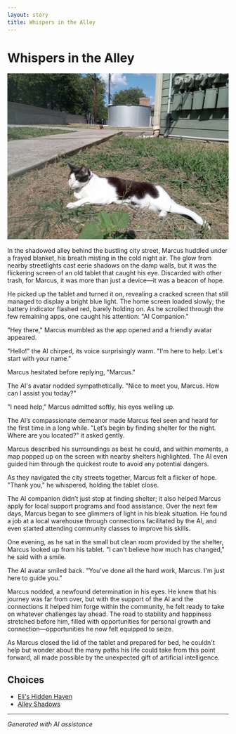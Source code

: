 ```yaml
---
layout: story
title: Whispers in the Alley
---
```


# Whispers in the Alley

![Whispers in the Alley](../input_images/20221010_145455.jpg)

In the shadowed alley behind the bustling city street, Marcus huddled under a frayed blanket, his breath misting in the cold night air. The glow from nearby streetlights cast eerie shadows on the damp walls, but it was the flickering screen of an old tablet that caught his eye. Discarded with other trash, for Marcus, it was more than just a device—it was a beacon of hope.

He picked up the tablet and turned it on, revealing a cracked screen that still managed to display a bright blue light. The home screen loaded slowly; the battery indicator flashed red, barely holding on. As he scrolled through the few remaining apps, one caught his attention: "AI Companion."

"Hey there," Marcus mumbled as the app opened and a friendly avatar appeared.

"Hello!" the AI chirped, its voice surprisingly warm. "I'm here to help. Let's start with your name."

Marcus hesitated before replying, "Marcus."

The AI's avatar nodded sympathetically. "Nice to meet you, Marcus. How can I assist you today?"

"I need help," Marcus admitted softly, his eyes welling up.

The AI’s compassionate demeanor made Marcus feel seen and heard for the first time in a long while. "Let’s begin by finding shelter for the night. Where are you located?" it asked gently.

Marcus described his surroundings as best he could, and within moments, a map popped up on the screen with nearby shelters highlighted. The AI even guided him through the quickest route to avoid any potential dangers.

As they navigated the city streets together, Marcus felt a flicker of hope. "Thank you," he whispered, holding the tablet close.

The AI companion didn’t just stop at finding shelter; it also helped Marcus apply for local support programs and food assistance. Over the next few days, Marcus began to see glimmers of light in his bleak situation. He found a job at a local warehouse through connections facilitated by the AI, and even started attending community classes to improve his skills.

One evening, as he sat in the small but clean room provided by the shelter, Marcus looked up from his tablet. "I can't believe how much has changed," he said with a smile.

The AI avatar smiled back. "You've done all the hard work, Marcus. I'm just here to guide you."

Marcus nodded, a newfound determination in his eyes. He knew that his journey was far from over, but with the support of the AI and the connections it helped him forge within the community, he felt ready to take on whatever challenges lay ahead. The road to stability and happiness stretched before him, filled with opportunities for personal growth and connection—opportunities he now felt equipped to seize.

As Marcus closed the lid of the tablet and prepared for bed, he couldn't help but wonder about the many paths his life could take from this point forward, all made possible by the unexpected gift of artificial intelligence.


## Choices

* [Eli's Hidden Haven](./20221010_111253)
* [Alley Shadows](./20221011_005157)


---
*Generated with AI assistance*

